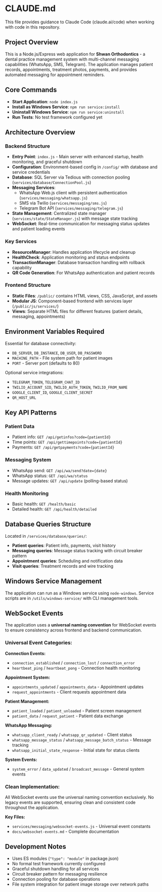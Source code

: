 # CLAUDE.md

This file provides guidance to Claude Code (claude.ai/code) when working with code in this repository.

## Project Overview

This is a Node.js/Express web application for **Shwan Orthodontics** - a dental practice management system with multi-channel messaging capabilities (WhatsApp, SMS, Telegram). The application manages patient records, appointments, treatment photos, payments, and provides automated messaging for appointment reminders.

## Core Commands

- **Start Application**: `node index.js`
- **Install as Windows Service**: `npm run service:install`  
- **Uninstall Windows Service**: `npm run service:uninstall`
- **Run Tests**: No test framework configured yet

## Architecture Overview

### Backend Structure
- **Entry Point**: `index.js` - Main server with enhanced startup, health monitoring, and graceful shutdown
- **Configuration**: Environment-based config in `/config/` with database and service credentials
- **Database**: SQL Server via Tedious with connection pooling (`services/database/ConnectionPool.js`)
- **Messaging Services**: 
  - WhatsApp Web.js client with persistent authentication (`services/messaging/whatsapp.js`)
  - SMS via Twilio (`services/messaging/sms.js`)
  - Telegram Bot API (`services/messaging/telegram.js`)
- **State Management**: Centralized state manager (`services/state/StateManager.js`) with message state tracking
- **WebSocket**: Real-time communication for messaging status updates and patient loading events

### Key Services
- **ResourceManager**: Handles application lifecycle and cleanup
- **HealthCheck**: Application monitoring and status endpoints
- **TransactionManager**: Database transaction handling with rollback capability
- **QR Code Generation**: For WhatsApp authentication and patient records

### Frontend Structure
- **Static Files**: `/public/` contains HTML views, CSS, JavaScript, and assets
- **Modular JS**: Component-based frontend with services layer (`/public/js/services/`)
- **Views**: Separate HTML files for different features (patient details, messaging, appointments)

## Environment Variables Required

Essential for database connectivity:
- `DB_SERVER`, `DB_INSTANCE`, `DB_USER`, `DB_PASSWORD`
- `MACHINE_PATH` - File system path for patient images
- `PORT` - Server port (defaults to 80)

Optional service integrations:
- `TELEGRAM_TOKEN`, `TELEGRAM_CHAT_ID`
- `TWILIO_ACCOUNT_SID`, `TWILIO_AUTH_TOKEN`, `TWILIO_FROM_NAME`
- `GOOGLE_CLIENT_ID`, `GOOGLE_CLIENT_SECRET`
- `QR_HOST_URL`

## Key API Patterns

### Patient Data
- Patient info: `GET /api/getinfos?code={patientId}`
- Time points: `GET /api/gettimepoints?code={patientId}`
- Payments: `GET /api/getpayments?code={patientId}`

### Messaging System
- WhatsApp send: `GET /api/wa/send?date={date}`
- WhatsApp status: `GET /api/wa/status`
- Message updates: `GET /api/update` (polling-based status)

### Health Monitoring
- Basic health: `GET /health/basic`
- Detailed health: `GET /api/health/detailed`

## Database Queries Structure

Located in `/services/database/queries/`:
- **Patient queries**: Patient info, payments, visit history
- **Messaging queries**: Message status tracking with circuit breaker pattern
- **Appointment queries**: Scheduling and notification data
- **Visit queries**: Treatment records and wire tracking

## Windows Service Management

The application can run as a Windows service using `node-windows`. Service scripts are in `/utils/windows-service/` with CLI management tools.

## WebSocket Events

The application uses a **universal naming convention** for WebSocket events to ensure consistency across frontend and backend communication. 

### Universal Event Categories:

**Connection Events:**
- `connection_established` / `connection_lost` / `connection_error`
- `heartbeat_ping` / `heartbeat_pong` - Connection health monitoring

**Appointment System:**
- `appointments_updated` / `appointments_data` - Appointment updates
- `request_appointments` - Client requests appointment data

**Patient Management:**
- `patient_loaded` / `patient_unloaded` - Patient screen management  
- `patient_data` / `request_patient` - Patient data exchange

**WhatsApp Messaging:**
- `whatsapp_client_ready` / `whatsapp_qr_updated` - Client status
- `whatsapp_message_status` / `whatsapp_message_batch_status` - Message tracking
- `whatsapp_initial_state_response` - Initial state for status clients

**System Events:**
- `system_error` / `data_updated` / `broadcast_message` - General system events

### Clean Implementation:
All WebSocket events use the universal naming convention exclusively. No legacy events are supported, ensuring clean and consistent code throughout the application.

**Key Files:**
- `services/messaging/websocket-events.js` - Universal event constants
- `docs/websocket-events.md` - Complete documentation

## Development Notes

- Uses ES modules (`"type": "module"` in package.json)
- No formal test framework currently configured
- Graceful shutdown handling for all services
- Circuit breaker pattern for messaging resilience
- Connection pooling for database operations
- File system integration for patient image storage over network paths
